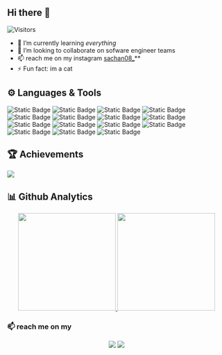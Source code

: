 ## Hi there 👋

![Visitors](https://api.visitorbadge.io/api/visitors?path=https%3A%2F%2Fgithub.com%2Felsaa08&label=Visitors&countColor=%237e8ef1)


- 🌱 I’m currently learning *everything*
- 👯 I’m looking to collaborate on sofware engineer teams
- 📫 reach me on my instagram [sachan08_](https://www.instagram.com/sachan08_/)**
- ⚡ Fun fact: im a cat

## ⚙️ Languages & Tools
![Static Badge](https://img.shields.io/badge/Android%20Studio-l?style=for-the-badge&logo=androidstudio&logoColor=white&labelColor=%233DDC84&color=%233DDC84)
![Static Badge](https://img.shields.io/badge/Android-l?style=for-the-badge&logo=android&logoColor=white&labelColor=%2334A853&color=%2334A853)
![Static Badge](https://img.shields.io/badge/Kotlin-l?style=for-the-badge&logo=kotlin&logoColor=white&labelColor=%29D4E8&color=%29D4E8)
![Static Badge](https://img.shields.io/badge/Dart-l?style=for-the-badge&logo=dart&logoColor=white&labelColor=%230175C2&color=%230175C2)
![Static Badge](https://img.shields.io/badge/Flutter-l?style=for-the-badge&logo=flutter&logoColor=white&labelColor=%2302569B&color=%2302569B)
![Static Badge](https://img.shields.io/badge/Jupyter%20Notebook-l?style=for-the-badge&logo=jupyter&logoColor=white&labelColor=%23F37626&color=%23F37626)
![Static Badge](https://img.shields.io/badge/PHP-l?style=for-the-badge&logo=php&logoColor=white&labelColor=%23777BB4&color=%23777BB4)
![Static Badge](https://img.shields.io/badge/Java-l?style=for-the-badge&logo=java&logoColor=white&labelColor=%23007396&color=%23007396)
![Static Badge](https://img.shields.io/badge/Visual%20Studio%20Code-l?style=for-the-badge&logo=visualstudiocode&logoColor=white&labelColor=%23007ACC&color=%23007ACC)
![Static Badge](https://img.shields.io/badge/Katalon%20Studio-l?style=for-the-badge&logo=katalon&logoColor=white&labelColor=%2371A63D&color=%2371A63D)
![Static Badge](https://img.shields.io/badge/Apache%20JMeter-l?style=for-the-badge&logo=apachejmeter&logoColor=white&labelColor=%23D22128&color=%23D22128)
![Static Badge](https://img.shields.io/badge/Figma-l?style=for-the-badge&logo=figma&logoColor=white&labelColor=%23F24E1E&color=%23F24E1E)
![Static Badge](https://img.shields.io/badge/GitHub-l?style=for-the-badge&logo=github&logoColor=white&labelColor=%23181717&color=%23181717)
![Static Badge](https://img.shields.io/badge/Git-l?style=for-the-badge&logo=git&logoColor=white&labelColor=%23F05032&color=%23F05032)
![Static Badge](https://img.shields.io/badge/Canva-l?style=for-the-badge&logo=canva&logoColor=white&labelColor=%2300C4CC&color=%2300C4CC)


## :trophy: Achievements
![](https://github-profile-trophy.vercel.app/?username=elsaa08&theme=algolia&no-frame=true&no-bg=true&margin-w=5)

## :bar_chart: Github Analytics
<p align="center">
<a href="https://github.com/elsaa08">
   <img height="225em" src="http://github-profile-summary-cards.vercel.app/api/cards/most-commit-language?username=elsaa08&theme=aura"/>
   <img height="225em" src="http://github-profile-summary-cards.vercel.app/api/cards/repos-per-language?username=elsaa08&theme=aura"/>
</a><br/>

### 📫 reach me on my

<p align="center">
<a href="https://www.linkedin.com/in/elsa-nabiilah-23b574205/"><img src="https://img.shields.io/badge/-Elsa%20Nabiilah-23b574205?style=for-the-badge&logo=linkedin&logoColor=white"/></a>
<a href="https://www.instagram.com/sachan08_/"><img src="https://img.shields.io/badge/@sachan08_-E2306C?style=for-the-badge&logo=instagram&logoColor=white"/></a>
</a>
</p>


